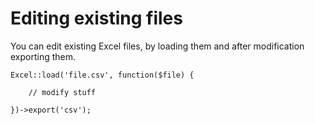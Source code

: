 # Editing existing files

You can edit existing Excel files, by loading them and after modification exporting them.

    Excel::load('file.csv', function($file) {

        // modify stuff

    })->export('csv');
